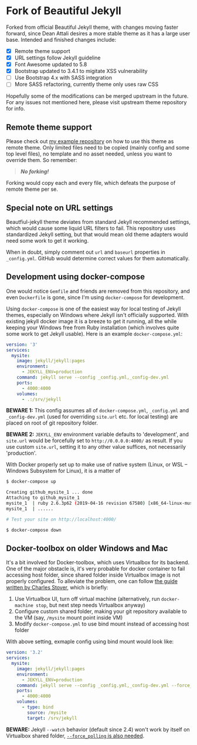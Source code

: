 # Fork of Beautiful Jekyll

Forked from official Beautiful Jekyll theme, with changes moving faster
forward, since Dean Attali desires a more stable theme as it has a large
user base. Intended and finished changes include:

- [x] Remote theme support
- [x] URL settings follow Jekyll guideline
- [x] Font Awesome updated to 5.8
- [x] Bootstrap updated to 3.4.1 to migitate XSS vulnerability
- [ ] Use Bootstrap 4.x with SASS integration
- [ ] More SASS refactoring, currently theme only uses raw CSS

Hopefully some of the modifications can be merged upstream in the future.
For any issues not mentioned here, please visit upstream theme
repository for info.

## Remote theme support

Please check out [my example repository][1] on how to use this theme as
remote theme. Only limited files need to be copied (mainly config and
some top level files), no template and no asset needed, unless you
want to override them. So remember:

> ***No forking!***

Forking would copy each and every file, which defeats the purpose of
remote theme per se.

[1]: https://github.com/abelcheung/site-test/

## Special note on URL settings

Beautfiul-jekyll theme deviates from standard Jekyll recommended
settings, which would cause some liquid URL filters to fail. This
repository uses standardized Jekyll setting, but that would mean
old theme adapters would need some work to get it working.

When in doubt, simply comment out `url` and `baseurl` properties
in `_config.yml`. GitHub would determine correct values for them
automatically.

## Development using docker-compose

One would notice `Gemfile` and friends are removed from this repository,
and even `Dockerfile` is gone, since I'm using `docker-compose` for
development.

Using `docker-compose` is one of the easiest way for local testing of Jekyll
themes, especially on Windows where Jekyll isn't officially supported. With
existing jekyll docker image it is a breeze to get it running, all the while
keeping your Windows free from Ruby installation (which involves quite some
work to get Jekyll usable). Here is an example `docker-compose.yml`:

```yml
version: '3'
services:
  mysite:
    image: jekyll/jekyll:pages
    environment:
      - JEKYLL_ENV=production
    command: jekyll serve --config _config.yml,_config-dev.yml
    ports:
      - 4000:4000
    volumes:
      - .:/srv/jekyll
```

**BEWARE 1:** This config assumes all of `docker-compose.yml`, `_config.yml` and
`_config-dev.yml` (used for overriding `site.url` etc. for local testing)
are placed on root of git repository folder.

**BEWARE 2:** `JEKYLL_ENV` environment variable defaults to 'development',
and `site.url` would be forcefully set to `http://0.0.0.0:4000/` as result.
If you use custom `site.url`, setting it to any other value suffices, not
necessarily 'production'.

With Docker properly set up to make use of native system (Linux, or WSL &ndash;
Windows Subsystem for Linux), it is a matter of

```sh
$ docker-compose up

Creating github_mysite_1 ... done
Attaching to github_mysite_1
mysite_1  | ruby 2.6.3p62 (2019-04-16 revision 67580) [x86_64-linux-musl]
mysite_1  | ......

# Test your site on http://localhost:4000/

$ docker-compose down
```

## Docker-toolbox on older Windows and Mac

It's a bit involved for Docker-toolbox, which uses Virtualbox for its backend.
One of the major obstacle is, it's very probable for docker container to fail
accessing host folder, since shared folder inside Virtualbox image is not
properly configured. To alleviate the problem, one can follow
[the guide written by Charles Stover][2], which is briefly:

[2]: https://medium.com/@Charles_Stover/fixing-volumes-in-docker-toolbox-4ad5ace0e572

1. Use Virtualbox UI, turn off virtual machine (alternatively, run
   `docker-machine stop`, but next step needs Virtualbox anyway)
2. Configure custom shared folder, making your git repository available to
   the VM (say, `/mysite` mount point inside VM)
3. Modify `docker-compose.yml` to use bind mount instead of accessing host folder

With above setting, exmaple config using bind mount would look like:

```yml
version: '3.2'
services:
  mysite:
    image: jekyll/jekyll:pages
    environment:
      - JEKYLL_ENV=production
    command: jekyll serve --config _config.yml,_config-dev.yml --force_polling
    ports:
      - 4000:4000
    volumes:
      - type: bind
        source: /mysite
        target: /srv/jekyll
```

**BEWARE:** Jekyll `--watch` behavior (default since 2.4) won't work by
itself on Virtualbox shared folder, [`--force_polling` is also needed][3].

[3]: https://stackoverflow.com/a/23084706
